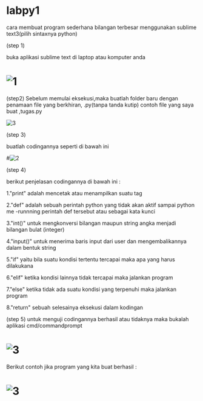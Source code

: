 # labpy1
cara membuat program sederhana bilangan terbesar menggunakan sublime text3(pilih sintaxnya python)

(step 1)

buka aplikasi sublime text di laptop atau komputer anda
# ![1](https://user-images.githubusercontent.com/46584196/52323938-b91ce500-2a11-11e9-937a-ed49ff2d0327.png)

(step2)
Sebelum memulai eksekusi,maka buatlah folder baru dengan penamaan file yang berkhiran, .py(tanpa tanda kutip) contoh
file yang saya buat ,tugas.py

![3](https://user-images.githubusercontent.com/46584196/52331258-410ee900-2a2a-11e9-95e6-c958c248c44b.png)

(step 3)

buatlah codingannya seperti di bawah ini

#![2](https://user-images.githubusercontent.com/46584196/52325256-fc2d8700-2a16-11e9-9a6d-800e8f59613e.png)


(step 4)

berikut penjelasan codingannya di bawah ini :


1."print" adalah mencetak atau menampilkan suatu tag 


2."def" adalah sebuah perintah python yang tidak akan aktif sampai python me -runnning perintah def tersebut atau sebagai kata kunci
 
 
3."int()" untuk mengkonversi bilangan maupun string angka menjadi bilangan bulat (integer)

4."input()" untuk menerima baris input dari user dan mengembalikannya dalam bentuk string

5."if"  yaitu bila suatu kondisi tertentu tercapai maka apa yang harus dilakukana

6."elif" ketika kondisi lainnya tidak tercapai maka jalankan program

7."else" ketika tidak ada suatu kondisi yang terpenuhi maka jalankan program
 
8."return" sebuah selesainya eksekusi dalam kodingan

(step 5)
untuk menguji codingannya berhasil atau tidaknya maka bukalah aplikasi cmd/commandprompt

# ![3](https://user-images.githubusercontent.com/46584196/52330548-3eab8f80-2a28-11e9-947a-7a75cbd970ce.png)

Berikut contoh jika program yang kita buat berhasil :

# ![3](https://user-images.githubusercontent.com/46584196/52330908-43bd0e80-2a29-11e9-88f3-05d5f192f415.png)








